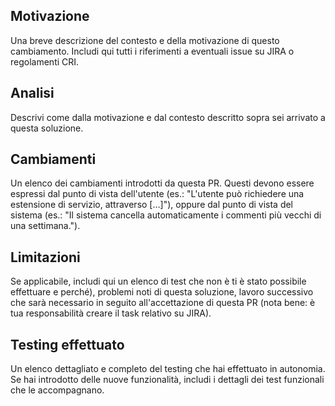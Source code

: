 ## Motivazione

Una breve descrizione del contesto e della motivazione di questo cambiamento. Includi qui tutti i riferimenti a eventuali issue su JIRA o regolamenti CRI.


## Analisi

Descrivi come dalla motivazione e dal contesto descritto sopra sei arrivato a questa soluzione.


## Cambiamenti

Un elenco dei cambiamenti introdotti da questa PR. Questi devono essere espressi dal punto di vista dell'utente (es.: "L'utente può richiedere una estensione di servizio, attraverso [...]"), oppure dal punto di vista del sistema (es.: "Il sistema cancella automaticamente i commenti più vecchi di una settimana.").


## Limitazioni

Se applicabile, includi qui un elenco di test che non è ti è stato possibile effettuare e perché), problemi noti di questa soluzione, lavoro successivo che sarà necessario in seguito all'accettazione di questa PR (nota bene: è tua responsabilità creare il task relativo su JIRA).


## Testing effettuato

Un elenco dettagliato e completo del testing che hai effettuato in autonomia. Se hai introdotto delle nuove funzionalità, includi i dettagli dei test funzionali che le accompagnano.

